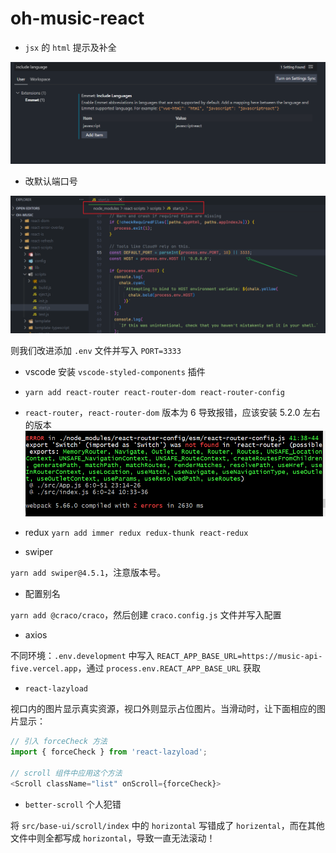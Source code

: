 # oh-music-react

- `jsx` 的 `html` 提示及补全

![html](images/2022-01-18-18-38-35.png)

- 改默认端口号

![port](images/2022-01-16-21-20-48.png)

则我们改进添加 `.env` 文件并写入 `PORT=3333`

- vscode 安装 `vscode-styled-components` 插件

- `yarn add react-router react-router-dom react-router-config`

- `react-router`，`react-router-dom` 版本为 6 导致报错，应该安装 5.2.0 左右的版本
  ![react-dom-v6-error](images/2022-01-16-22-48-52.png)

- redux
  `yarn add immer redux redux-thunk react-redux`

- swiper

`yarn add swiper@4.5.1`，注意版本号。

- 配置别名

`yarn add @craco/craco`，然后创建 `craco.config.js` 文件并写入配置

- axios

不同环境：`.env.development` 中写入 `REACT_APP_BASE_URL=https://music-api-five.vercel.app`，通过 `process.env.REACT_APP_BASE_URL` 获取

- `react-lazyload`

视口内的图片显示真实资源，视口外则显示占位图片。当滑动时，让下面相应的图片显示：

```js
// 引入 forceCheck 方法
import { forceCheck } from 'react-lazyload';

// scroll 组件中应用这个方法
<Scroll className="list" onScroll={forceCheck}>
```

- `better-scroll` 个人犯错

将 `src/base-ui/scroll/index` 中的 `horizontal` 写错成了 `horizental`，而在其他文件中则全都写成 `horizontal`，导致一直无法滚动！
